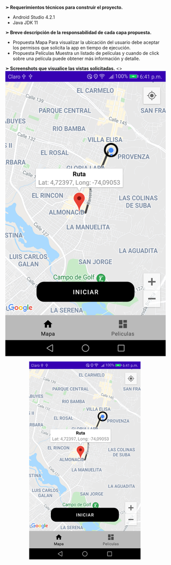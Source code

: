 

**➢ Requerimientos técnicos para construir el proyecto.**
* Android Studio 4.2.1
* Java JDK 11

**➢ Breve descripción de la responsabilidad de cada capa propuesta.**

* Propuesta Mapa
  Para visualizar la ubicación del usuario debe aceptar los permisos que solicita la app en tiempo de ejecución.
* Propuesta Películas
  Muestra un listado de películas y cuando de click sobre una película puede obtener más información y detalle.

**➢ Screenshots que visualice las vistas solicitadas.**
<>![Screenshot](imagenes/uno.png)
<p align="center">
  <img src="imagenes/uno.png" width="350" title="Home">
  <img src="" width="350" alt="">
</p>
